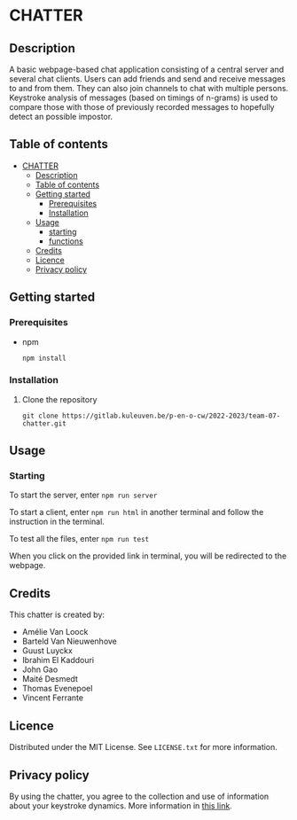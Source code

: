 # CHATTER

## Description

A basic webpage-based chat application consisting of a central server and several chat clients.
Users can add friends and send and receive messages to and from them. They can also join channels to chat with multiple persons.
Keystroke analysis of messages (based on timings of n-grams) is used to compare those with those of previously recorded messages to hopefully detect an possible impostor.

## Table of contents

- [CHATTER](#chatter)
  - [Description](#description)
  - [Table of contents](#table-of-contents)
  - [Getting started](#getting-started)
    - [Prerequisites](#prerequisites)
    - [Installation](#installation)
  - [Usage](#usage)
    - [starting](#starting)
    - [functions](#functions)
  - [Credits](#credits)
  - [Licence](#licence)
  - [Privacy policy](#privacy-policy)

## Getting started

### Prerequisites

- npm
  ```
  npm install
  ```

### Installation

1. Clone the repository
   ```
   git clone https://gitlab.kuleuven.be/p-en-o-cw/2022-2023/team-07-chatter.git
   ```

## Usage

### Starting

To start the server, enter `npm run server`

To start a client, enter `npm run html` in another terminal and follow the instruction in the terminal.

To test all the files, enter `npm run test`


When you click on the provided link in terminal, you will be redirected to the webpage.



## Credits

This chatter is created by:

- Amélie Van Loock
- Barteld Van Nieuwenhove
- Guust Luyckx
- Ibrahim El Kaddouri
- John Gao
- Maité Desmedt
- Thomas Evenepoel
- Vincent Ferrante

## Licence

Distributed under the MIT License. See `LICENSE.txt` for more information.

## Privacy policy

By using the chatter, you agree to the collection and use of information about your keystroke dynamics.
More information in [this link](https://www.privacypolicies.com/live/8ccc2e80-5bb8-4b90-a16c-f4a185705867).

